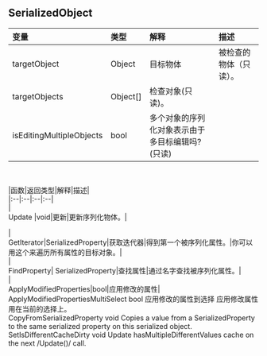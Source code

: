 ## SerializedObject

| 变量 | 类型 | 解释 | 描述 |
| :--- | :--- | :--- | :--- |
| targetObject | Object | 目标物体 | 被检查的物体（只读）。
|targetObjects|Object[]| 检查对象(只读)。| | 
|isEditingMultipleObjects|bool|多个对象的序列化对象表示由于多目标编辑吗?(只读)||

 &emsp;

|函数\|返回类型\|解释\|描述\|  
\|:--\|:--\|:--\|:--\|  
\|  
Update \|void\|更新\|更新序列化物体。\|

\|  
GetIterator\|SerializedProperty\|获取迭代器\|得到第一个被序列化属性。\|你可以用这个来遍历所有属性的目标对象。\|  
\|  
FindProperty\|     SerializedProperty\|查找属性\|通过名字查找被序列化属性。\|  
\|  
ApplyModifiedProperties\|bool\|应用修改的属性\|  
ApplyModifiedPropertiesMultiSelect     bool    应用修改的属性到选择    应用修改属性用在当前的选择上。  
CopyFromSerializedProperty    void    Copies a value from a SerializedProperty to the same serialized property on this serialized object.  
SetIsDifferentCacheDirty    void    Update hasMultipleDifferentValues cache on the next /Update\(\)/ call.

